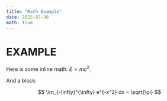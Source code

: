 ```yaml
---
title: "Math Example"
date: 2025-07-30
math: true
---
```

# EXAMPLE

Here is some inline math: $E=mc^2$.

And a block:

$$
\int_{-\infty}^{\infty} e^{-x^2} dx = \sqrt{\pi}
$$